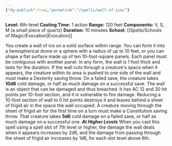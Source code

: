 ```yaml
---
{"dg-publish":true,"permalink":"/spells/wall-of-ice/"}
---
```


**Level:** 6th-level
**Casting Time:** 1 action
**Range:** 120 feet
**Components:** V, S, M (a small piece of quartz)
**Duration:** 10 minutes
**School:** [[Spells/Schools of Magic/Evocation\|Evocation]]

You create a wall of ice on a solid surface within range. You can form it into a hemispherical dome or a sphere with a radius of up to 10 feet, or you can shape a flat surface made up of ten 10-foot-square panels. Each panel must be contiguous with another panel. In any form, the wall is 1 foot thick and lasts for the duration.
If the wall cuts through a creature's space when it appears, the creature within its area is pushed to one side of the wall and must make a Dexterity saving throw. On a failed save, the creature takes **10d6** cold damage, or half as much damage on a successful save.
The wall is an object that can be damaged and thus breached. It has AC 12 and 30 hit points per 10-foot section, and it is vulnerable to fire damage. Reducing a 10-foot section of wall to 0 hit points destroys it and leaves behind a sheet of frigid air in the space the wall occupied. A creature moving through the sheet of frigid air for the first time on a turn must make a Constitution saving throw. That creature takes **5d6** cold damage on a failed save, or half as much damage on a successful one.
**_At Higher Levels_**
When you cast this spell using a spell slot of 7th level or higher, the damage the wall deals when it appears increases by 2d6, and the damage from passing through the sheet of frigid air increases by 1d6, for each slot level above 6th.